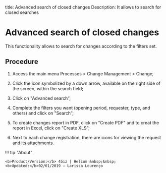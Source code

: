 title: Advanced search of closed changes
Description: It allows to search for closed searches
# Advanced search of closed changes

This functionality allows to  search for changes according to the filters set.

Procedure
------------

1.  Access the main menu Processes \>
    Change Management \> Change;

2.  Click the icon symbolized by a down arrow, available on the right
    side of the screen, within the search field;

3.  Click on "Advanced search”;

4.  Complete the filters you want (opening period, requester, type,
    and others) and click on "Search”;

5.  To create changes report in PDF, click on "Create PDF" and to creat the report
    in Excel, click on "Create XLS”;

6.  Next to each change registration, there are icons for viewing the
    request and its attachments.

!!! tip "About"

    <b>Product/Version:</b> 4biz | Helium &nbsp;&nbsp;
    <b>Updated:</b>02/01/2019 – Larissa Lourenço
